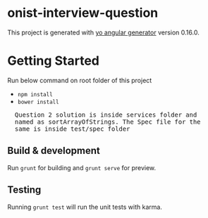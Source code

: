 # onist-interview-question

This project is generated with [yo angular generator](https://github.com/yeoman/generator-angular)
version 0.16.0.
# Getting Started
Run below command on root folder of this project
<ul>
  <li><code>npm install</code></li>
  <li><code>bower install</code></li>
</ul>
<pre>
  Question 2 solution is inside services folder and 
  named as sortArrayOfStrings. The Spec file for the
  same is inside test/spec folder
</pre>

## Build & development

Run `grunt` for building and `grunt serve` for preview.

## Testing

Running `grunt test` will run the unit tests with karma.
